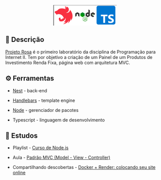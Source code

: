 <p align="center">
  <img src="./public/logo.png" width="200" alt="Nest + Node + TS" />
</p>

## 📌 Descrição

[Projeto Rosa](https://ifpi-projects.onrender.com/) é o primeiro laboratório da disciplina de Programação para Internet II. Tem por objetivo a criação de um Painel de um Produtos de Investimento Renda Fixa, página web com arquitetura MVC. 


## ⚙️ Ferramentas

* [Nest](https://nestjs.com/) - back-end

* [Handlebars](https://handlebarsjs.com/) - template engine

* [Node](https://nodejs.org/en) - gerenciador de pacotes

* Typescript - linguagem de desenvolvimento


## 📝 Estudos

* Playlist - [Curso de Node.js](https://www.youtube.com/watch?v=LLqq6FemMNQ&list=PLJ_KhUnlXUPtbtLwaxxUxHqvcNQndmI4B)

* Aula - [Padrão MVC (Model - View - Controller)](https://www.youtube.com/watch?v=mMDt9g7bMjk)

* Compartilhando descobertas - [Docker + Render: colocando seu site online](https://www.youtube.com/watch?v=W7Y7ThMGdXc&t=121s)
